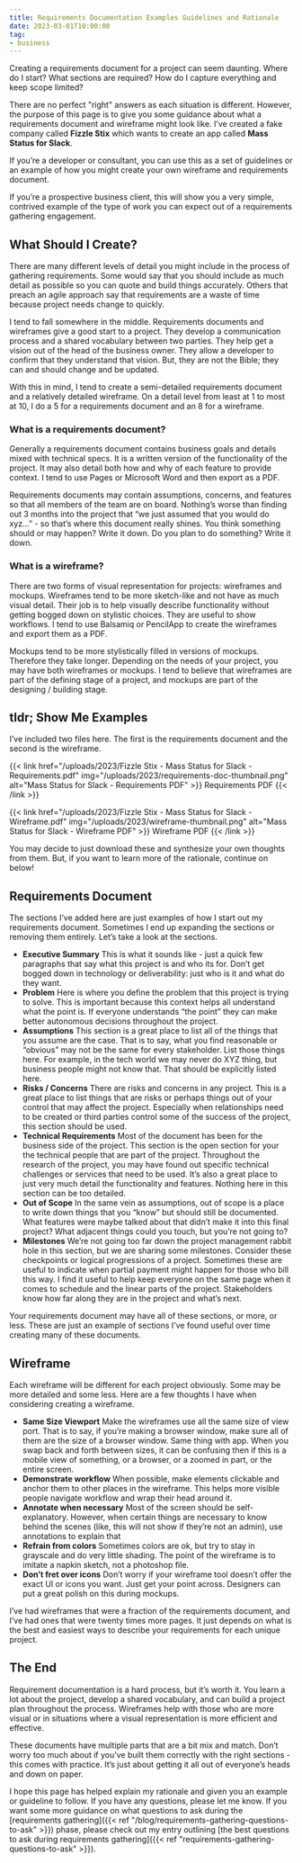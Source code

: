 ```yaml
---
title: Requirements Documentation Examples Guidelines and Rationale
date: 2023-03-01T10:00:00
tag:
- business
---
```

Creating a requirements document for a project can seem daunting. Where do I start? What sections are required? How do I capture everything and keep scope limited?

<!--more-->

There are no perfect "right" answers as each situation is different. However, the purpose of this page is to give you some guidance about what a requirements document and wireframe might look like. I’ve created a fake company called **Fizzle Stix** which wants to create an app called **Mass Status for Slack**.

If you’re a developer or consultant, you can use this as a set of guidelines or an example of how you might create your own wireframe and requirements document.

If you’re a prospective business client, this will show you a very simple, contrived example of the type of work you can expect out of a requirements gathering engagement.

## What Should I Create?

There are many different levels of detail you might include in the process of gathering requirements. Some would say that you should include as much detail as possible so you can quote and build things accurately. Others that preach an agile approach say that requirements are a waste of time because project needs change to quickly.

I tend to fall somewhere in the middle. Requirements documents and wireframes give a good start to a project. They develop a communication process and a shared vocabulary between two parties. They help get a vision out of the head of the business owner. They allow a developer to confirm that they understand that vision. But, they are not the Bible; they can and should change and be updated.

With this in mind, I tend to create a semi-detailed requirements document and a relatively detailed wireframe. On a detail level from least at 1 to most at 10, I do a 5 for a requirements document and an 8 for a wireframe.

### What is a requirements document?

Generally a requirements document contains business goals and details mixed with technical specs. It is a written version of the functionality of the project. It may also detail both how and why of each feature to provide context. I tend to use Pages or Microsoft Word and then export as a PDF.

Requirements documents may contain assumptions, concerns, and features so that all members of the team are on board. Nothing’s worse than finding out 3 months into the project that “we just assumed that you would do xyz…” - so that’s where this document really shines. You think something should or may happen? Write it down. Do you plan to do something? Write it down.

### What is a wireframe?

There are two forms of visual representation for projects: wireframes and mockups. Wireframes tend to be more sketch-like and not have as much visual detail. Their job is to help visually describe functionality without getting bogged down on stylistic choices. They are useful to show workflows. I tend to use Balsamiq or PencilApp to create the wireframes and export them as a PDF.

Mockups tend to be more stylistically filled in versions of mockups. Therefore they take longer. Depending on the needs of your project, you may have both wireframes or mockups. I tend to believe that wireframes are part of the defining stage of a project, and mockups are part of the designing / building stage.

## tldr; Show Me Examples

I’ve included two files here. The first is the requirements document and the second is the wireframe.

{{< link href="/uploads/2023/Fizzle Stix - Mass Status for Slack - Requirements.pdf" img="/uploads/2023/requirements-doc-thumbnail.png" alt="Mass Status for Slack - Requirements PDF" >}}
Requirements PDF
{{< /link >}}

{{< link href="/uploads/2023/Fizzle Stix - Mass Status for Slack - Wireframe.pdf" img="/uploads/2023/wireframe-thumbnail.png" alt="Mass Status for Slack - Wireframe PDF" >}}
Wireframe PDF
{{< /link >}}

You may decide to just download these and synthesize your own thoughts from them. But, if you want to learn more of the rationale, continue on below!

## Requirements Document

The sections I’ve added here are just examples of how I start out my requirements document. Sometimes I end up expanding the sections or removing them entirely. Let’s take a look at the sections.

* **Executive Summary** This is what it sounds like - just a quick few paragraphs that say what this project is and who its for. Don’t get bogged down in technology or deliverability: just who is it and what do they want.
* **Problem** Here is where you define the problem that this project is trying to solve. This is important because this context helps all understand what the point is. If everyone understands “the point” they can make better autonomous decisions throughout the project.
* **Assumptions** This section is a great place to list all of the things that you assume are the case. That is to say, what you find reasonable or “obvious” may not be the same for every stakeholder. List those things here. For example, in the tech world we may never do XYZ thing, but business people might not know that. That should be explicitly listed here.
* **Risks / Concerns** There are risks and concerns in any project. This is a great place to list things that are risks or perhaps things out of your control that may affect the project. Especially when relationships need to be created or third parties control some of the success of the project, this section should be used.
* **Technical Requirements** Most of the document has been for the business side of the project. This section is the open section for your the technical people that are part of the project. Throughout the research of the project, you may have found out specific technical challenges or services that need to be used. It’s also a great place to just very much detail the functionality and features. Nothing here in this section can be too detailed.
* **Out of Scope** In the same vein as assumptions, out of scope is a place to write down things that you “know” but should still be documented. What features were maybe talked about that didn’t make it into this final project? What adjacent things could you touch, but you’re not going to?
* **Milestones** We’re not going too far down the project management rabbit hole in this section, but we are sharing some milestones. Consider these checkpoints or logical progressions of a project. Sometimes these are useful to indicate when partial payment might happen for those who bill this way. I find it useful to help keep everyone on the same page when it comes to schedule and the linear parts of the project. Stakeholders know how far along they are in the project and what’s next.

Your requirements document may have all of these sections, or more, or less. These are just an example of sections I’ve found useful over time creating many of these documents.

## Wireframe

Each wireframe will be different for each project obviously. Some may be more detailed and some less. Here are a few thoughts I have when considering creating a wireframe.

* **Same Size Viewport** Make the wireframes use all the same size of view port. That is to say, if you’re making a browser window, make sure all of them are the size of a browser window. Same thing with app. When you swap back and forth between sizes, it can be confusing then if this is a mobile view of something, or a browser, or a zoomed in part, or the entire screen.
* **Demonstrate workflow** When possible, make elements clickable and anchor them to other places in the wireframe. This helps more visible people navigate workflow and wrap their head around it.
* **Annotate when necessary** Most of the screen should be self-explanatory. However, when certain things are necessary to know behind the scenes (like, this will not show if they’re not an admin), use annotations to explain that
* **Refrain from colors** Sometimes colors are ok, but try to stay in grayscale and do very little shading. The point of the wireframe is to imitate a napkin sketch, not a photoshop file.
* **Don’t fret over icons** Don’t worry if your wireframe tool doesn’t offer the exact UI or icons you want. Just get your point across. Designers can put a great polish on this during mockups.

I’ve had wireframes that were a fraction of the requirements document, and I’ve had ones that were twenty times more pages. It just depends on what is the best and easiest ways to describe your requirements for each unique project.

## The End

Requirement documentation is a hard process, but it’s worth it. You learn a lot about the project, develop a shared vocabulary, and can build a project plan throughout the process. Wireframes help with those who are more visual or in situations where a visual representation is more efficient and effective.

These documents have multiple parts that are a bit mix and match. Don’t worry too much about if you’ve built them correctly with the right sections - this comes with practice. It’s just about getting it all out of everyone’s heads and down on paper.

I hope this page has helped explain my rationale and given you an example or guideline to follow. If you have any questions, please let me know. If you want some more guidance on what questions to ask during the [requirements gathering]({{< ref "/blog/requirements-gathering-questions-to-ask" >}}) phase, please check out my entry outlining [the best questions to ask during requirements gathering]({{< ref "requirements-gathering-questions-to-ask" >}}).